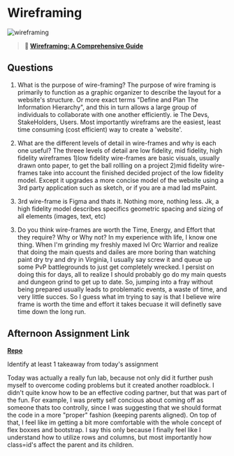 # Wireframing

![wireframing](https://bcw.blob.core.windows.net/public/img/courses/2293087935019893)

> **📖 [Wireframing: A Comprehensive Guide](https://codeworksacademy.com/fs-student-guide/resources/wk1/06-Wireframing)**

## Questions

1. What is the purpose of wire-framing? 
The purpose of wire framing is primarily to function as a graphic organizer to describe the layout for a website's structure. Or more exact terms "Define and Plan The Information Hierarchy", and this in turn allows a large group of individuals to collaborate with one another efficiently. ie The Devs, StakeHolders, Users. Most importantly wireframs are the easiest, least time consuming (cost efficient) way to create a 'website'.

2. What are the different levels of detail in wire-frames and why is each one useful?
The threee levels of detail are low fidelity, mid fidelity, high fidelity wireframes
1)low fidelity wire-frames are basic visuals, usually drawn onto paper, to get the ball rollling on a project
2)mid fidelity wire-frames take into account the finished decided project of the low fidelity model. Except it upgrades a more concise model of the website using a 3rd party application such as sketch, or if you are a mad lad msPaint. 
3) 3rd wire-frame is Figma and thats it. Nothing more, nothing less. Jk, a high fidelity model describes specifics geometric spacing and sizing of all elements (images, text, etc)

3. Do you think wire-frames are worth the Time, Energy, and Effort that they require? Why or Why not?
In my experience with life, I know one thing. When I'm grinding my freshly maxed lvl Orc Warrior and realize that doing the main quests and dailes are more boring than watching paint dry try and dry in Virginia, I usually say screw it and queue up some PvP battlegrounds to just get completely wrecked. I persist on doing this for days, all to realize I should probably go do my main quests and dungeon grind to get up to date. So, jumping into a fray without being prepared usually leads to problematic events, a waste of time, and very little succes. So I guess what im trying to say is that I believe wire frame is worth the time and effort it takes becuase it will definetly save time down the long run. 
## Afternoon Assignment Link

**[Repo](https://github.com/tberry019/johnDeereMock.git)**

Identify at least 1 takeaway from today's assignment

Today was actually a really fun lab, because not only did it further push myself to overcome coding problems but it created another roadblock. I didn't quite know how to be an effective coding partner, but that was part of the fun. For example, I was pretty self concious about coming off as someone thats too controlly, since I was suggesting that we should format the code in a more "proper" fashion (keeping parents aligned). On top of that, I feel like im getting a bit more comfortable with the whole concept of flex boxxes and bootstrap. I say this only because I finally feel like I understand how to utilize rows and columns, but most importantly how class=id's affect the parent and its children.